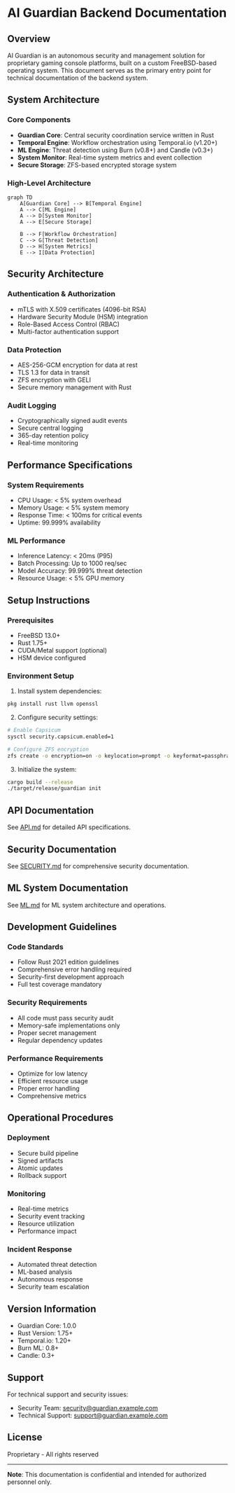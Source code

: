 # AI Guardian Backend Documentation

## Overview

AI Guardian is an autonomous security and management solution for proprietary gaming console platforms, built on a custom FreeBSD-based operating system. This document serves as the primary entry point for technical documentation of the backend system.

## System Architecture

### Core Components

- **Guardian Core**: Central security coordination service written in Rust
- **Temporal Engine**: Workflow orchestration using Temporal.io (v1.20+)
- **ML Engine**: Threat detection using Burn (v0.8+) and Candle (v0.3+)
- **System Monitor**: Real-time system metrics and event collection
- **Secure Storage**: ZFS-based encrypted storage system

### High-Level Architecture

```mermaid
graph TD
    A[Guardian Core] --> B[Temporal Engine]
    A --> C[ML Engine]
    A --> D[System Monitor]
    A --> E[Secure Storage]
    
    B --> F[Workflow Orchestration]
    C --> G[Threat Detection]
    D --> H[System Metrics]
    E --> I[Data Protection]
```

## Security Architecture

### Authentication & Authorization

- mTLS with X.509 certificates (4096-bit RSA)
- Hardware Security Module (HSM) integration
- Role-Based Access Control (RBAC)
- Multi-factor authentication support

### Data Protection

- AES-256-GCM encryption for data at rest
- TLS 1.3 for data in transit
- ZFS encryption with GELI
- Secure memory management with Rust

### Audit Logging

- Cryptographically signed audit events
- Secure central logging
- 365-day retention policy
- Real-time monitoring

## Performance Specifications

### System Requirements

- CPU Usage: < 5% system overhead
- Memory Usage: < 5% system memory
- Response Time: < 100ms for critical events
- Uptime: 99.999% availability

### ML Performance

- Inference Latency: < 20ms (P95)
- Batch Processing: Up to 1000 req/sec
- Model Accuracy: 99.999% threat detection
- Resource Usage: < 5% GPU memory

## Setup Instructions

### Prerequisites

- FreeBSD 13.0+
- Rust 1.75+
- CUDA/Metal support (optional)
- HSM device configured

### Environment Setup

1. Install system dependencies:
```bash
pkg install rust llvm openssl
```

2. Configure security settings:
```bash
# Enable Capsicum
sysctl security.capsicum.enabled=1

# Configure ZFS encryption
zfs create -o encryption=on -o keylocation=prompt -o keyformat=passphrase guardian/secure
```

3. Initialize the system:
```bash
cargo build --release
./target/release/guardian init
```

## API Documentation

See [API.md](./API.md) for detailed API specifications.

## Security Documentation

See [SECURITY.md](./SECURITY.md) for comprehensive security documentation.

## ML System Documentation

See [ML.md](./ML.md) for ML system architecture and operations.

## Development Guidelines

### Code Standards

- Follow Rust 2021 edition guidelines
- Comprehensive error handling required
- Security-first development approach
- Full test coverage mandatory

### Security Requirements

- All code must pass security audit
- Memory-safe implementations only
- Proper secret management
- Regular dependency updates

### Performance Requirements

- Optimize for low latency
- Efficient resource usage
- Proper error handling
- Comprehensive metrics

## Operational Procedures

### Deployment

- Secure build pipeline
- Signed artifacts
- Atomic updates
- Rollback support

### Monitoring

- Real-time metrics
- Security event tracking
- Resource utilization
- Performance impact

### Incident Response

- Automated threat detection
- ML-based analysis
- Autonomous response
- Security team escalation

## Version Information

- Guardian Core: 1.0.0
- Rust Version: 1.75+
- Temporal.io: 1.20+
- Burn ML: 0.8+
- Candle: 0.3+

## Support

For technical support and security issues:
- Security Team: security@guardian.example.com
- Technical Support: support@guardian.example.com

## License

Proprietary - All rights reserved

---

**Note**: This documentation is confidential and intended for authorized personnel only.